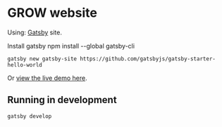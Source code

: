 # GROW website

Using: 
[Gatsby](https://www.gatsbyjs.org/) site.

Install gatsby npm install --global gatsby-cli 
```
gatsby new gatsby-site https://github.com/gatsbyjs/gatsby-starter-hello-world
```

Or [view the live demo here](https://gatsby-starter-hello-world-demo.netlify.com/).

## Running in development
`gatsby develop`
